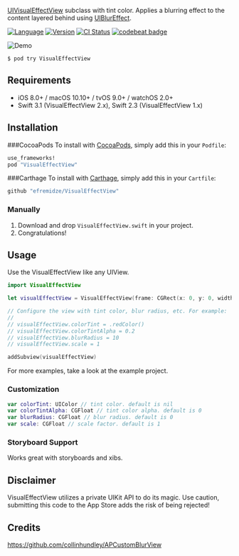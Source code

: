 [UIVisualEffectView](https://developer.apple.com/library/ios/documentation/UIKit/Reference/UIVisualEffectView/) subclass with tint color. Applies a blurring effect to the content layered behind using [UIBlurEffect](https://developer.apple.com/library/ios/documentation/UIKit/Reference/UIBlurEffect_Ref/index.html#//apple_ref/occ/cl/UIBlurEffect).

[![Language](https://img.shields.io/badge/Swift-3.1-orange.svg?style=flat)](https://swift.org)
[![Version](https://img.shields.io/cocoapods/v/VisualEffectView.svg?style=flat)](http://cocoapods.org/pods/VisualEffectView)
[![CI Status](http://img.shields.io/travis/efremidze/VisualEffectView.svg?style=flat)](https://travis-ci.org/efremidze/VisualEffectView)
[![codebeat badge](https://codebeat.co/badges/333beeda-5948-42f3-8775-0e3626408a82)](https://codebeat.co/projects/github-com-efremidze-visualeffectview)

![Demo](Images/demo.gif)

```
$ pod try VisualEffectView
```

## Requirements

- iOS 8.0+ / macOS 10.10+ / tvOS 9.0+ / watchOS 2.0+
- Swift 3.1 (VisualEffectView 2.x), Swift 2.3 (VisualEffectView 1.x)

## Installation
###CocoaPods
To install with [CocoaPods](http://cocoapods.org/), simply add this in your `Podfile`:
```ruby
use_frameworks!
pod "VisualEffectView"
```

###Carthage
To install with [Carthage](https://github.com/Carthage/Carthage), simply add this in your `Cartfile`:
```ruby
github "efremidze/VisualEffectView"
```

### Manually
1. Download and drop ```VisualEffectView.swift``` in your project.  
2. Congratulations!

## Usage

Use the VisualEffectView like any UIView.

```swift
import VisualEffectView

let visualEffectView = VisualEffectView(frame: CGRect(x: 0, y: 0, width: 320, height: 480))

// Configure the view with tint color, blur radius, etc. For example:
//
// visualEffectView.colorTint = .redColor()
// visualEffectView.colorTintAlpha = 0.2
// visualEffectView.blurRadius = 10
// visualEffectView.scale = 1

addSubview(visualEffectView)
```

For more examples, take a look at the example project.

### Customization

```swift
var colorTint: UIColor // tint color. default is nil
var colorTintAlpha: CGFloat // tint color alpha. default is 0
var blurRadius: CGFloat // blur radius. default is 0
var scale: CGFloat // scale factor. default is 1
```

### Storyboard Support

Works great with storyboards and xibs.

## Disclaimer

VisualEffectView utilizes a private UIKit API to do its magic. Use caution, submitting this code to the App Store adds the risk of being rejected!

## Credits

https://github.com/collinhundley/APCustomBlurView
